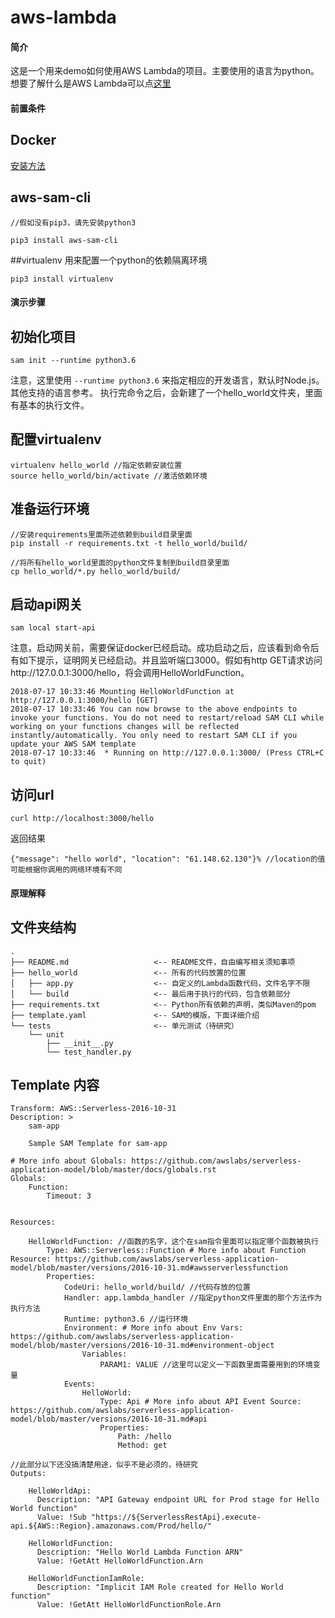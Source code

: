 # aws-lambda

#### 简介
这是一个用来demo如何使用AWS Lambda的项目。主要使用的语言为python。
想要了解什么是AWS Lambda可以点[这里](http://docs.amazonaws.cn/lambda/latest/dg/welcome.html)

#### 前置条件
## Docker
[安装方法](https://docs.docker.com/docker-for-mac/install/)

## aws-sam-cli
```
//假如没有pip3，请先安装python3

pip3 install aws-sam-cli
```

##virtualenv
用来配置一个python的依赖隔离环境
```
pip3 install virtualenv
```

#### 演示步骤

## 初始化项目
```
sam init --runtime python3.6
```

注意，这里使用 `--runtime python3.6` 来指定相应的开发语言，默认时Node.js。其他支持的语言参考。
执行完命令之后，会新建了一个hello_world文件夹，里面有基本的执行文件。

## 配置virtualenv
```
virtualenv hello_world //指定依赖安装位置
source hello_world/bin/activate //激活依赖环境
```

## 准备运行环境
```
//安装requirements里面所述依赖到build目录里面
pip install -r requirements.txt -t hello_world/build/ 

//将所有hello_world里面的python文件复制到build目录里面
cp hello_world/*.py hello_world/build/
```

## 启动api网关
```
sam local start-api
```
注意，启动网关前，需要保证docker已经启动。成功启动之后，应该看到命令后有如下提示，证明网关已经启动。并且监听端口3000。假如有http GET请求访问http://127.0.0.1:3000/hello，将会调用HelloWorldFunction。
```
2018-07-17 10:33:46 Mounting HelloWorldFunction at http://127.0.0.1:3000/hello [GET]
2018-07-17 10:33:46 You can now browse to the above endpoints to invoke your functions. You do not need to restart/reload SAM CLI while working on your functions changes will be reflected instantly/automatically. You only need to restart SAM CLI if you update your AWS SAM template
2018-07-17 10:33:46  * Running on http://127.0.0.1:3000/ (Press CTRL+C to quit)
```

## 访问url
```
curl http://localhost:3000/hello
```
返回结果
```
{"message": "hello world", "location": "61.148.62.130"}% //location的值可能根据你调用的网络环境有不同
```

#### 原理解释
## 文件夹结构
```
.
├── README.md                   <-- README文件，自由编写相关须知事项
├── hello_world                 <-- 所有的代码放置的位置
│   ├── app.py                  <-- 自定义的Lambda函数代码，文件名字不限
│   └── build                   <-- 最后用于执行的代码，包含依赖部分
├── requirements.txt            <-- Python所有依赖的声明，类似Maven的pom
├── template.yaml               <-- SAM的模版，下面详细介绍
└── tests                       <-- 单元测试（待研究）
    └── unit
        ├── __init__.py
        └── test_handler.py
```

## Template 内容
```
Transform: AWS::Serverless-2016-10-31
Description: >
    sam-app

    Sample SAM Template for sam-app

# More info about Globals: https://github.com/awslabs/serverless-application-model/blob/master/docs/globals.rst
Globals:
    Function:
        Timeout: 3


Resources:

    HelloWorldFunction: //函数的名字，这个在sam指令里面可以指定哪个函数被执行
        Type: AWS::Serverless::Function # More info about Function Resource: https://github.com/awslabs/serverless-application-model/blob/master/versions/2016-10-31.md#awsserverlessfunction
        Properties:
            CodeUri: hello_world/build/ //代码存放的位置
            Handler: app.lambda_handler //指定python文件里面的那个方法作为执行方法
            Runtime: python3.6 //运行环境
            Environment: # More info about Env Vars: https://github.com/awslabs/serverless-application-model/blob/master/versions/2016-10-31.md#environment-object
                Variables:
                    PARAM1: VALUE //这里可以定义一下函数里面需要用到的环境变量
            Events:
                HelloWorld:
                    Type: Api # More info about API Event Source: https://github.com/awslabs/serverless-application-model/blob/master/versions/2016-10-31.md#api
                    Properties:
                        Path: /hello 
                        Method: get

//此部分以下还没搞清楚用途，似乎不是必须的，待研究
Outputs:

    HelloWorldApi:
      Description: "API Gateway endpoint URL for Prod stage for Hello World function"
      Value: !Sub "https://${ServerlessRestApi}.execute-api.${AWS::Region}.amazonaws.com/Prod/hello/"

    HelloWorldFunction:
      Description: "Hello World Lambda Function ARN"
      Value: !GetAtt HelloWorldFunction.Arn

    HelloWorldFunctionIamRole:
      Description: "Implicit IAM Role created for Hello World function"
      Value: !GetAtt HelloWorldFunctionRole.Arn
```